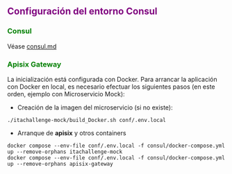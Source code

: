 ## <span style='color: purple;'>Configuración del entorno Consul</span>

### <span style='color: green;'>Consul</span>

Véase [consul.md](consul.md)

### <span style='color: green;'>Apisix Gateway</span>

La inicialización está configurada con Docker. Para arrancar la aplicación con Docker en local, es necesario efectuar 
los siguientes pasos (en este orden, ejemplo con Microservicio Mock):

* Creación de la imagen del microservicio (si no existe):
```
./itachallenge-mock/build_Docker.sh conf/.env.local
```

* Arranque de **apisix** y otros containers
```
docker compose --env-file conf/.env.local -f consul/docker-compose.yml up --remove-orphans itachallenge-mock
docker compose --env-file conf/.env.local -f consul/docker-compose.yml up --remove-orphans apisix-gateway
```


